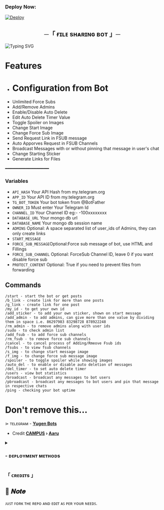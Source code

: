 ### Deploy Now:
[![Deploy](https://www.herokucdn.com/deploy/button.svg)](https://heroku.com/deploy?template=https://github.com/voatxm/Noir1Fstore/)


<h2 align="center">
  ─「 ғɪʟᴇ sʜᴀʀɪɴɢ ʙᴏᴛ 」─
</h2>


![Typing SVG](https://readme-typing-svg.herokuapp.com/?lines=FILE+SHARING+!;CREATED+BY+AARU!;A+ADVANCE+BOT+WITH+COOL+FEATURE!)
</p>

# Features
* <h1>Configuration from Bot</h1>
<ul><li>Unlimited Force Subs</li>
<li>Add/Remove Admins</li>
<li>Enable/Disable Auto Delete</li>
<li>Edit Auto Delete Timer Value</li>
<li>Toggle Spoiler on Images</li>
<li>Change Start Image</li>
<li>Change Force Sub Image</li>
<li>Send Request Link in FSUB message</li>
<li>Auto Apporves Request in FSUB Channels</li>
<li>Broadcast Messages with or without pinning that message in user's chat</li>
<li>Change Starting Sticker</li>
<li>Generate Links for Files</li></ul>
 ━━━━━━━━━━━━━━━━━

### Variables

* `API_HASH` Your API Hash from my.telegram.org
* `APP_ID` Your API ID from my.telegram.org
* `TG_BOT_TOKEN` Your bot token from @BotFather
* `OWNER_ID` Must enter Your Telegram Id
* `CHANNEL_ID` Your Channel ID eg:- -100xxxxxxxx
* `DATABASE_URL` Your mongo db url
* `DATABASE_NAME` Your mongo db session name
* `ADMINS` Optional: A space separated list of user_ids of Admins, they can only create links
* `START_MESSAGE` 
* `FORCE_SUB_MESSAGE`Optional:Force sub message of bot, use HTML and Fillings
* `FORCE_SUB_CHANNEL` Optional: ForceSub Channel ID, leave 0 if you want disable force sub
* `PROTECT_CONTENT` Optional: True if you need to prevent files from forwarding

## Commands

```
/start - start the bot or get posts
/b_link - create link for more than one posts
/g_link - create link for one post
/my_id - to get your own id
/add_sticker - to add your own sticker, shown on start message
/add_admin - to add admins, can give more than one value by dividing them in space i.e. 86297983 83298728 878922248
/rm_admin - to remove admins along with user ids
/sudo - to check admin list
/add_fsub - to add force sub channels
/rm_fsub - to remove force sub channels
/cancel - to cancel process of Adding/Rmeove Fsub ids
/fsubs - to view fsub channels
/s_img - to change start message image
/f_img - to change force sub message image
/spoiler - to toggle spoiler while showing images
/auto_del - to enable or disable auto deletion of messages
/del_timer - to set auto delete timer
/users - view bot statistics
/broadcast - broadcast any messages to bot users
/pbroadcast - broadcast any messages to bot users and pin that message in respective chats
/ping - checking your bot uptime
```

# Don't remove this...

</b>⋗  ᴛᴇʟᴇɢʀᴀᴍ - <b>[Yugen Bots](https://t.me/Manga_Campus)</b>

- Credit <b>[CAMPUS](https://t.me/Manga_Campus)  ›  [Aaru](https://t.me/aaru_2074) </b>

<details>
<summary><h3>
- <b> ᴅᴇᴘʟᴏʏᴍᴇɴᴛ ᴍᴇᴛʜᴏᴅs </b>
</h3></summary>
<h3 align="center">
    ─「 ᴅᴇᴩʟᴏʏ ᴏɴ ʜᴇʀᴏᴋᴜ 」─
</h3>

<p align="center"><a href="https://heroku.com/deploy?template=">
  <img src="https://www.herokucdn.com/deploy/button.svg" alt="Deploy On Heroku">
</a></p>
<h3 align="center">
    ─「 ᴅᴇᴩʟᴏʏ ᴏɴ ᴋᴏʏᴇʙ 」─
</h3>
<p align="center"><a href="https://app.koyeb.com/deploy?type=git&repository=">
  <img src="https://www.koyeb.com/static/images/deploy/button.svg" alt="Deploy On Koyeb">
</a></p>
<h3 align="center">
    ─「 ᴅᴇᴩʟᴏʏ ᴏɴ ʀᴀɪʟᴡᴀʏ 」─
</h3>
<p align="center"><a href="https://railway.app/deploy?template=""">
     <img height="45px" src="https://railway.app/button.svg">
</a></p>
<h3 align="center">
    ─「 ᴅᴇᴩʟᴏʏ ᴏɴ ʀᴇɴᴅᴇʀ 」─
</h3>
<p align="center"><a href="https://render.com/deploy?repo=">
<img src="https://render.com/images/deploy-to-render-button.svg" alt="Deploy to Render">
</a></p>
<h3 align="center">
    ─「 ᴅᴇᴩʟᴏʏ ᴏɴ ᴠᴘs 」─
</h3>
<p>
<pre>
git clone {github_link}
# Install Packages
pip3 install -U -r requirements.txt
Edit config.py with variables as given below then run bot
python3 main.py
</pre>
</p>
</details>

<h3>「 ᴄʀᴇᴅɪᴛs 」
</h3>

## 📌  𝑵𝒐𝒕𝒆

ᴊᴜꜱᴛ ꜰᴏʀᴋ ᴛʜᴇ ʀᴇᴘᴏ ᴀɴᴅ ᴇᴅɪᴛ ᴀꜱ ᴘᴇʀ ʏᴏᴜʀ ɴᴇᴇᴅꜱ.
